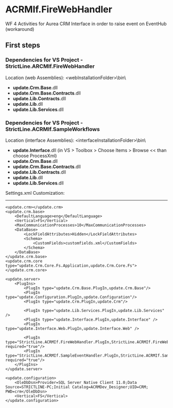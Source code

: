# ACRMIf.FireWebHandler
WF 4 Activities for Aurea CRM Interface in order to raise event on EventHub (workaround)

## First steps

### Dependencies for VS Project - StrictLine.ARCMIf.FireWebHandler
Location (web Assemblies): \<webInstallationFolder\>\bin\
- **update.Crm.Base**.dll
- **update.Crm.Base.Contracts**.dll
- **update.Lib.Contracts**.dll
- **update.Lib**.dll
- **update.Lib.Services**.dll

### Dependencies for VS Project - StrictLine.ACRMIf.SampleWorkflows
Location (interface Assemblies): \<interfaceInstallationFolder\>\bin\
- **update.Interface**.dll (in VS > Toolbox > Choose Items > Browse << than choose ProcessXml)
- **update.Crm.Base**.dll
- **update.Crm.Base.Contracts**.dll
- **update.Lib.Contracts**.dll
- **update.Lib**.dll
- **update.Lib.Services**.dll

Settings.xml Customization:
_________________________________
	<update.crm></update.crm>
	<update.crm.base>
		<DefaultLanguage>eng</DefaultLanguage>
		<Vertical>FS</Vertical>
		<MaxCommunicationProcesses>10</MaxCommunicationProcesses>
		<DataBase>
			<LockFieldAttributes>Hidden</LockFieldAttributes>
			<Schema>
				<CustomFields>customfields.xml</CustomFields>
			</Schema>
		</DataBase>		
	</update.crm.base>
	<update.crm.core type="update.Crm.Core.Fs.Application,update.Crm.Core.Fs">
	</update.crm.core>
	
	<update.server>
		<PlugIns>
			<PlugIn type="update.Crm.Base.PlugIn,update.Crm.Base"/>
			<PlugIn type="update.Configuration.PlugIn,update.Configuration"/>
			<PlugIn type="update.Crm.PlugIn,update.Crm"/>			
			
			<PlugIn type="update.Lib.Services.PlugIn,update.Lib.Services" />
			<PlugIn type="update.Interface.PlugIn,update.Interface" />
			<PlugIn type="update.Interface.Web.PlugIn,update.Interface.Web" />
			
			<PlugIn type="StrictLine.ACRMIf.FireWebHandler.PlugIn,StrictLine.ACRMIf.FireWebHandler" required="true"/>
			<PlugIn type="StrictLine.ACRMIf.SampleEventHandler.PlugIn,StrictLine.ACRMIf.SampleEventHandler" required="true"/>
		</PlugIns>
	</update.server>
	
	<update.configuration>
		<OleDbDsn>Provider=SQL Server Native Client 11.0;Data Source=STRICTLINE-PC;Initial Catalog=ACRMDev_Designer;UID=CRM; PWD=crm</OleDbDsn>
		<Vertical>FS</Vertical>
	</update.configuration>	
